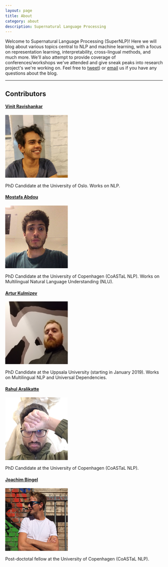 ```yaml
---
layout: page
title: About
category: about
description: Supernatural Language Processing
---
```


Welcome to Supernatural Language Processing (SuperNLP)! Here we will blog about various topics central to NLP and machine learning, with a focus on representation learning, interpretability, cross-lingual methods, and much more. We'll also attempt to provide coverage of conferences/workshops we've attended and give sneak peaks into research project's we're working on. Feel free to [tweet](https://twitter.com/supernlpblog)) or [email](mailto:supernlpblog@gmail.com) us if you have any questions about the blog.

---

## Contributors

#### [Vinit Ravishankar](mailto:vinit.ravishankar@gmail.com)

<img src="/assets/img/vin.jpg" alt="vin" height="200" width="200">

PhD Candidate at the University of Oslo. Works on NLP.

#### [Mostafa Abdou](mailto:abdou.di.ku.dk)

<img src="/assets/img/mo.jpg" alt="mo" height="200" width="200">

PhD Candidate at the University of Copenhagen (CoASTaL NLP). Works on Multilingual Natural Language Understanding (NLU).

#### [Artur Kulmizev](mailto:akulmizev@gmail.com)

<img src="/assets/img/ak.jpg" alt="AK" height="200" width="200">

PhD Candidate at the Uppsala University (starting in January 2019). Works on Multilingual NLP and Universal Dependencies.

#### [Rahul Aralikatte](mailto:rahul@di.ku.dk)

<img src="/assets/img/rahul.jpg" alt="rahul" height="200" width="200">

PhD Candidate at the University of Copenhagen (CoASTaL NLP). 

#### [Joachim Bingel](mailto:bingel@di.ku.dk)

<img src="/assets/img/joachim.jpg" alt="jb" height="200" width="200">

Post-doctotal fellow at the University of Copenhagen (CoASTaL NLP). 
